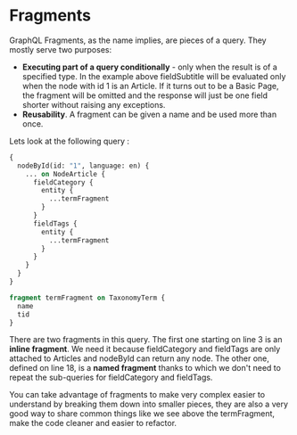# Fragments

GraphQL Fragments, as the name implies, are pieces of a query. They mostly serve two purposes:

* **Executing part of a query conditionally** - only when the result is of a specified type. In the example above fieldSubtitle will be evaluated only when the node with id 1 is an Article. If it turns out to be a Basic Page, the fragment will be omitted and the response will just be one field shorter without raising any exceptions.
* **Reusability**. A fragment can be given a name and be used more than once.

Lets look at the following query :

```graphql
{
  nodeById(id: "1", language: en) {
    ... on NodeArticle {
      fieldCategory {
        entity {
          ...termFragment
        }
      }
      fieldTags {
        entity {
          ...termFragment
        }
      }
    }
  }
}

fragment termFragment on TaxonomyTerm {
  name
  tid
}
```

There are two fragments in this query. The first one starting on line 3 is an **inline fragment**. We need it because fieldCategory and fieldTags are only attached to Articles and nodeById can return any node. The other one, defined on line 18, is a **named fragment** thanks to which we don't need to repeat the sub-queries for fieldCategory and fieldTags.

You can take advantage of fragments to make very complex easier to understand by breaking them down into smaller pieces, they are also a very good way to share common things like we see above the termFragment, make the code cleaner and easier to refactor.

